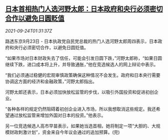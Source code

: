 <!--1632448863000-->
[日本首相热门人选河野太郎：日本政府和央行必须密切合作以避免日圆贬值](https://cn.reuters.com/article/japan-kono-cen-yen-fx-0924-idCNKBS2GK03N)
------

<div><i>2021-09-24T01:31:37Z</i></div><p>路透东京9月23日 - 日本执政党自民党总裁的热门人选河野太郎周四表示，日本政府和央行必须密切合作，以避免日圆贬值。</p><p>“如果市场对日本财政失去了信任，可能会引发日圆下跌，”河野太郎称，“如果日圆继续下跌，进口成本将上升，并导致通胀，”他在竞选候选人的网上辩论中表示。</p><p>“我们必须通过稳健的宏观审慎政策确保这种情况不会发生。政府和日本央行需要协调这方面的经济和金融政策，”河野太郎指出。</p><p>河野太郎还表示，日本必须加快放松监管的步伐，以吸引外国投资和促进初创企业。</p><p>“各种各样的规定仍然阻碍着初创企业进入市场，所以我想取消这些规定。我还希望通过放松监管来增加外国对日本的投资。”他表示。</p><p>另一位竞选候选人高市早苗表示，如果她当选首相，她将制定一项“大胆的、大规模财政刺激计划”，资金来自今年议会通过的追加预算。(完)</p>
